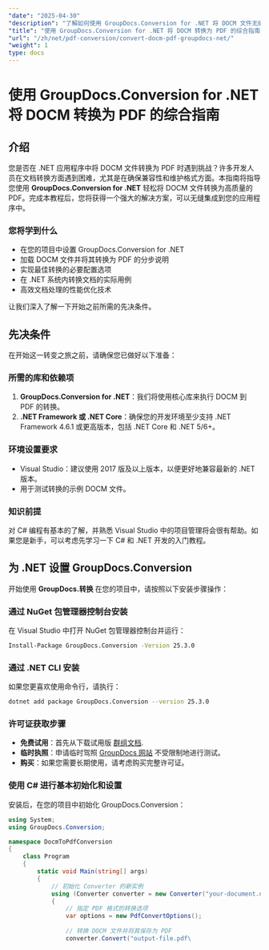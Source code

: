 ```yaml
---
"date": "2025-04-30"
"description": "了解如何使用 GroupDocs.Conversion for .NET 将 DOCM 文件无缝转换为 PDF，确保兼容性并保持格式。非常适合 .NET 开发人员。"
"title": "使用 GroupDocs.Conversion for .NET 将 DOCM 转换为 PDF 的综合指南"
"url": "/zh/net/pdf-conversion/convert-docm-pdf-groupdocs-net/"
"weight": 1
type: docs
---
```

# 使用 GroupDocs.Conversion for .NET 将 DOCM 转换为 PDF 的综合指南

## 介绍

您是否在 .NET 应用程序中将 DOCM 文件转换为 PDF 时遇到挑战？许多开发人员在文档转换方面遇到困难，尤其是在确保兼容性和维护格式方面。本指南将指导您使用 **GroupDocs.Conversion for .NET** 轻松将 DOCM 文件转换为高质量的 PDF。完成本教程后，您将获得一个强大的解决方案，可以无缝集成到您的应用程序中。

### 您将学到什么
- 在您的项目中设置 GroupDocs.Conversion for .NET
- 加载 DOCM 文件并将其转换为 PDF 的分步说明
- 实现最佳转换的必要配置选项
- 在 .NET 系统内转换文档的实际用例
- 高效文档处理的性能优化技术

让我们深入了解一下开始之前所需的先决条件。

## 先决条件

在开始这一转变之旅之前，请确保您已做好以下准备：

### 所需的库和依赖项
1. **GroupDocs.Conversion for .NET**：我们将使用核心库来执行 DOCM 到 PDF 的转换。
2. **.NET Framework 或 .NET Core**：确保您的开发环境至少支持 .NET Framework 4.6.1 或更高版本，包括 .NET Core 和 .NET 5/6+。

### 环境设置要求
- Visual Studio：建议使用 2017 版及以上版本，以便更好地兼容最新的 .NET 版本。
- 用于测试转换的示例 DOCM 文件。

### 知识前提
对 C# 编程有基本的了解，并熟悉 Visual Studio 中的项目管理将会很有帮助。如果您是新手，可以考虑先学习一下 C# 和 .NET 开发的入门教程。

## 为 .NET 设置 GroupDocs.Conversion

开始使用 **GroupDocs.转换** 在您的项目中，请按照以下安装步骤操作：

### 通过 NuGet 包管理器控制台安装
在 Visual Studio 中打开 NuGet 包管理器控制台并运行：

```bash
Install-Package GroupDocs.Conversion -Version 25.3.0
```

### 通过 .NET CLI 安装
如果您更喜欢使用命令行，请执行：

```bash
dotnet add package GroupDocs.Conversion --version 25.3.0
```

### 许可证获取步骤
- **免费试用**：首先从下载试用版 [群组文档](https://releases。groupdocs.com/conversion/net/).
- **临时执照**：申请临时驾照 [GroupDocs 网站](https://purchase.groupdocs.com/temporary-license/) 不受限制地进行测试。
- **购买**：如果您需要长期使用，请考虑购买完整许可证。

### 使用 C# 进行基本初始化和设置
安装后，在您的项目中初始化 GroupDocs.Conversion：

```csharp
using System;
using GroupDocs.Conversion;

namespace DocmToPdfConversion
{
    class Program
    {
        static void Main(string[] args)
        {
            // 初始化 Converter 的新实例
            using (Converter converter = new Converter("your-document.dcom"))
            {
                // 指定 PDF 格式的转换选项
                var options = new PdfConvertOptions();
                
                // 转换 DOCM 文件并将其保存为 PDF
                converter.Convert("output-file.pdf\